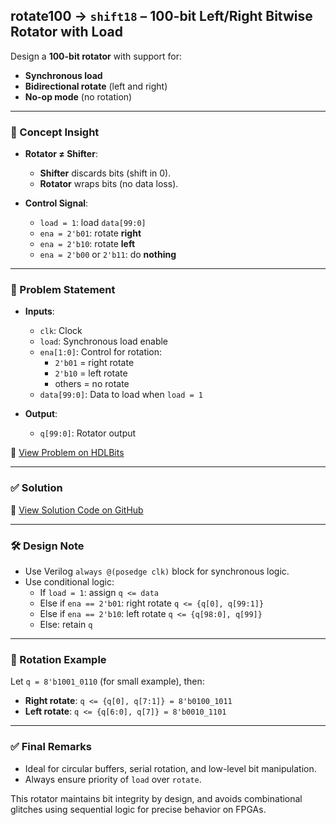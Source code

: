 ## rotate100 → `shift18` – 100-bit Left/Right Bitwise Rotator with Load

Design a **100-bit rotator** with support for:
- **Synchronous load**
- **Bidirectional rotate** (left and right)
- **No-op mode** (no rotation)

---

### 🧠 Concept Insight

- **Rotator ≠ Shifter**:
  - **Shifter** discards bits (shift in 0).
  - **Rotator** wraps bits (no data loss).

- **Control Signal**:
  - `load = 1`: load `data[99:0]`
  - `ena = 2'b01`: rotate **right**
  - `ena = 2'b10`: rotate **left**
  - `ena = 2'b00` or `2'b11`: do **nothing**

---

### 📘 Problem Statement

- **Inputs**:
  - `clk`: Clock
  - `load`: Synchronous load enable
  - `ena[1:0]`: Control for rotation:
    - `2'b01` = right rotate
    - `2'b10` = left rotate
    - others = no rotate
  - `data[99:0]`: Data to load when `load = 1`

- **Output**:
  - `q[99:0]`: Rotator output

🔗 [View Problem on HDLBits](https://hdlbits.01xz.net/wiki/Rotate100)

---

### ✅ Solution  
📄 [View Solution Code on GitHub](https://github.com/EswarAdithya011/HDLBits/blob/main/Problem%20Sets/3.%20Circuits/Sequential%20logic/3.7%20Shift%20Registers/left-right%20rotator/rotate100.v)

---

### 🛠 Design Note

- Use Verilog `always @(posedge clk)` block for synchronous logic.
- Use conditional logic:
  - If `load = 1`: assign `q <= data`
  - Else if `ena == 2'b01`: right rotate `q <= {q[0], q[99:1]}`
  - Else if `ena == 2'b10`: left rotate `q <= {q[98:0], q[99]}`
  - Else: retain `q`

---

### 🔄 Rotation Example

Let `q = 8'b1001_0110` (for small example), then:
- **Right rotate**: `q <= {q[0], q[7:1]} = 8'b0100_1011`
- **Left rotate**: `q <= {q[6:0], q[7]} = 8'b0010_1101`

---

### ✅ Final Remarks

- Ideal for circular buffers, serial rotation, and low-level bit manipulation.
- Always ensure priority of `load` over `rotate`.

This rotator maintains bit integrity by design, and avoids combinational glitches using sequential logic for precise behavior on FPGAs.
